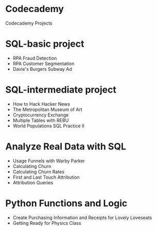 # Codecademy
Codecademy Projects

# SQL-basic project
* RPA Fraud Detection
* RPA Customer Segmentation
* Davie's Burgers Subway Ad

# SQL-intermediate project
* How to Hack Hacker News
* The Metropolitan Museum of Art
* Cryptocurrency Exchange
* Multiple Tables with REBU
* World Populations SQL Practice II

# Analyze Real Data with SQL
* Usage Funnels with Warby Parker
* Calculating Churn 
* Calculating Churn Rates
* First and Last Touch Attribution
* Attribution Queries

# Python Functions and Logic
* Create Purchasing Information and Receipts for Lovely Loveseats
* Getting Ready for Physics Class
